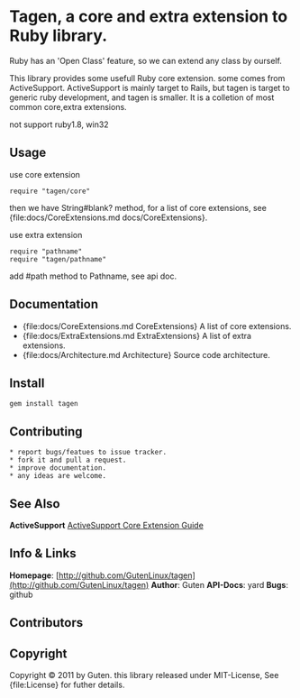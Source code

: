 Tagen, a core and extra extension to Ruby library.
==========================================
Ruby has an 'Open Class' feature, so we can extend any class by ourself.

This library provides some usefull Ruby core extension.  some comes from ActiveSupport. ActiveSupport is mainly target to Rails, but tagen is target to generic ruby development, and tagen is smaller. It is a colletion of most common core,extra extensions.

not support ruby1.8, win32

Usage
-----
use core extension

	require "tagen/core"

then we have String#blank? method, for a list of core extensions, see {file:docs/CoreExtensions.md docs/CoreExtensions}.

use extra extension

	require "pathname"
	require "tagen/pathname"

add #path method to Pathname, see api doc.

Documentation
-------------
* {file:docs/CoreExtensions.md CoreExtensions} A list of core extensions.
* {file:docs/ExtraExtensions.md ExtraExtensions} A list of extra extensions.
* {file:docs/Architecture.md Architecture} Source code architecture.

Install
----------
	gem install tagen

Contributing
-------------
	* report bugs/featues to issue tracker.
	* fork it and pull a request.
	* improve documentation.
	* any ideas are welcome.

See Also
--------
**ActiveSupport** [ActiveSupport Core Extension Guide](http://edgeguides.rubyonrails.org/active_support_core_extensions.html)


Info & Links
------------
**Homepage**: [http://github.com/GutenLinux/tagen](http://github.com/GutenLinux/tagen)
**Author**: 	Guten
**API-Docs**: yard
**Bugs**: github

Contributors
-------------

Copyright
---------
Copyright &copy; 2011 by Guten. this library released under MIT-License, See {file:License} for futher details.
